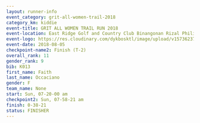 ```yaml
---
layout: runner-info 
event_category: grit-all-women-trail-2018 
category_km: kiddie 
event-title: GRIT ALL WOMEN TRAIL RUN 2018 
event-location: East Ridge Golf and Country Club Binangonan Rizal Philippines 
event-logo: https://res.cloudinary.com/dykbosktl/image/upload/v1573623703/Logo/GRiT_logo_2_lctn6t.png 
event-date: 2018-08-05 
checkpoint-name2: Finish (T-2) 
overall_rank: 11
gender_rank: 9
bib: K013
first_name: Faith
last_name: Occaciano
gender: F
team_name: None
start: Sun, 07-20-00 am
checkpoint2: Sun, 07-58-21 am
finish: 0-38-21
status: FINISHER
---
```

